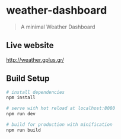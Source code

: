 # weather-dashboard

> A minimal Weather Dashboard

## Live website
http://weather.gplus.gr/

## Build Setup

``` bash
# install dependencies
npm install

# serve with hot reload at localhost:8080
npm run dev

# build for production with minification
npm run build
```
